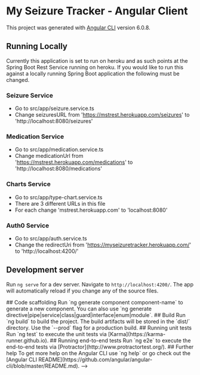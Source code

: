 # My Seizure Tracker - Angular Client

This project was generated with [Angular CLI](https://github.com/angular/angular-cli) version 6.0.8.


## Running Locally

Currently this application is set to run on heroku and as such points at the Spring Boot Rest Service running on heroku. If you would like to run this against a locally running Spring Boot application the following must be changed.

### Seizure Service

- Go to src/app/seizure.service.ts
- Change seizuresURL from 'https://mstrest.herokuapp.com/seizures' to 'http://localhost:8080/seizures'

### Medication Service

- Go to src/app/medication.service.ts
- Change medicationUrl from 'https://mstrest.herokuapp.com/medications' to 'http://localhost:8080/medications'

### Charts Service

- Go to src/app/type-chart.service.ts
- There are 3 different URLs in this file
- For each change 'mstrest.herokuapp.com' to 'localhost:8080'

### Auth0 Service

- Go to src/app/auth.service.ts
- Change the redirectUri from 'https://myseizuretracker.herokuapp.com/' to 'http://localhost:4200/'




## Development server

Run `ng serve` for a dev server. Navigate to `http://localhost:4200/`. The app will automatically reload if you change any of the source files.

<!--> ## Code scaffolding

Run `ng generate component component-name` to generate a new component. You can also use `ng generate directive|pipe|service|class|guard|interface|enum|module`.

## Build

Run `ng build` to build the project. The build artifacts will be stored in the `dist/` directory. Use the `--prod` flag for a production build.

## Running unit tests

Run `ng test` to execute the unit tests via [Karma](https://karma-runner.github.io).

## Running end-to-end tests

Run `ng e2e` to execute the end-to-end tests via [Protractor](http://www.protractortest.org/).

## Further help

To get more help on the Angular CLI use `ng help` or go check out the [Angular CLI README](https://github.com/angular/angular-cli/blob/master/README.md). -->
